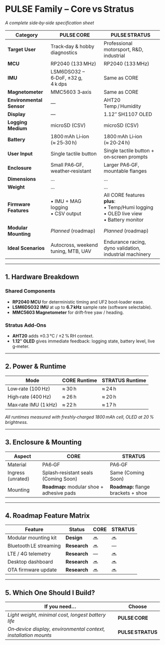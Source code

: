 # PULSE Family – Core vs Stratus  
*A complete side‑by‑side specification sheet*

| Category | **PULSE CORE** | **PULSE STRATUS** |
|----------|---------------|-------------------|
| **Target User** | Track‑day & hobby diagnostics | Professional motorsport, R&D, industrial |
| **MCU** | RP2040 (133 MHz) | RP2040 (133 MHz) |
| **IMU** | LSM6DSO32 – 6‑DoF, ±32 g, 4 k dps | Same as CORE |
| **Magnetometer** | MMC5603 3‑axis | Same as CORE |
| **Environmental Sensor** | — | AHT20 Temp / Humidity |
| **Display** | — | 1.12″ SH1107 OLED |
| **Logging Medium** | microSD (CSV) | microSD (CSV) |
| **Battery** | 1800 mAh Li‑ion (≈ 25‑30 h) | 1800 mAh Li‑ion (≈ 20‑24 h) |
| **User Input** | Single tactile button | Single tactile button + on‑screen prompts |
| **Enclosure** | Small PA6‑GF, weather‑resistant | Larger PA6‑GF, mountable flanges |
| **Dimensions** | ... | ... |
| **Weight** | ... | ... |
| **Firmware Features** | • IMU + MAG logging<br>• CSV output | All CORE features **plus**:<br>• Temp/Humi logging<br>• OLED live view<br>• Battery monitor |
| **Modular Mounting** | *Planned* (roadmap) | *Planned* (roadmap) |
| **Ideal Scenarios** | Autocross, weekend tuning, MTB, UAV | Endurance racing, dyno validation, industrial machinery |

---

## 1. Hardware Breakdown

### Shared Components
- **RP2040 MCU** for deterministic timing and UF2 boot‑loader ease.
- **LSM6DSO32 IMU** at up to **6.7 kHz** sample rate (software selectable).
- **MMC5603 Magnetometer** for drift‑free yaw / heading.

### Stratus Add‑Ons
- **AHT20** adds ±0.3 °C / ±2 % RH context.
- **1.12″ OLED** gives immediate feedback: logging state, battery level, live g‑meter.

---

## 2. Power & Runtime

| Mode | CORE Runtime | STRATUS Runtime |
|------|--------------|-----------------|
| Low‑rate (100 Hz) | ≈ 30 h | ≈ 24 h |
| High‑rate (400 Hz) | ≈ 26 h | ≈ 20 h |
| Max‑rate IMU (1 kHz) | ≈ 22 h | ≈ 17 h |

*All runtimes measured with freshly‑charged 1800 mAh cell, OLED at 20 % brightness.*

---

## 3. Enclosure & Mounting

| Aspect | CORE | STRATUS |
|--------|------|---------|
| Material | PA6‑GF | PA6‑GF |
| Ingress (unrated) | Splash‑resistant seals (Coming Soon) | Same (Coming Soon) |
| Mounting | **Roadmap:** modular shoe + adhesive pads | **Roadmap:** flange brackets + shoe |

---

## 4. Roadmap Feature Matrix

| Feature | Status | CORE | STRATUS |
|---------|--------|------|---------|
| Modular mounting kit | **Design** | 🔜 | 🔜 |
| Bluetooth LE streaming | **Research** | 🔜 | — |
| LTE / 4G telemetry | **Research** | — | 🔜 |
| Desktop dashboard | **Research** | 🔜 | 🔜 |
| OTA firmware update | **Research** | 🔜 | 🔜 |

---

## 5. Which One Should I Build?

| If you need… | Choose |
|--------------|--------|
| *Light weight, minimal cost, longest battery life* | **PULSE CORE** |
| *On‑device display, environmental context, installation mounts* | **PULSE STRATUS** |

